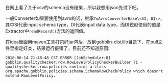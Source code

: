 在网上看了关于csv的schema没有结果，所以我想用json先试下吧。

一般Converter如果要使用到avro的话，继承`ToAvroConverterBase\<SI, DI\>`，其中SI代表input schema type，DI代表input data type，而DI貌似使用的值是Extractor中`readRecord()`方法的返回值。

在idea里面用maven工具打包好jar包后，放到gobblin-dist/lib目录下，在pull文件里指定好类，结果运行报错了，目前还不知道原因:
```
2018-06-14 21:48:48 CST ERROR [JobScheduler-0] gobblin.qualitychecker.row.RowLevelPolicyCheckerBuilder 71 - qualitychecker.row.policies contains a class org.apache.gobblin.policies.schema.SchemaRowCheckPolicy which doesn't extend RowLevelPolicy.
```

